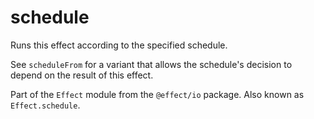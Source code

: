 # schedule

Runs this effect according to the specified schedule.

See `scheduleFrom` for a variant that allows the schedule's decision to
depend on the result of this effect.

Part of the `Effect` module from the `@effect/io` package. Also known as `Effect.schedule`.

